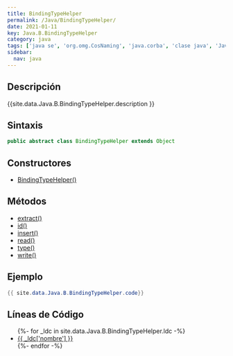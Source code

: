 ```yaml
---
title: BindingTypeHelper
permalink: /Java/BindingTypeHelper/
date: 2021-01-11
key: Java.B.BindingTypeHelper
category: java
tags: ['java se', 'org.omg.CosNaming', 'java.corba', 'clase java', 'Java 1.0']
sidebar: 
  nav: java
---
```


## Descripción
{{site.data.Java.B.BindingTypeHelper.description }}

## Sintaxis
~~~java
public abstract class BindingTypeHelper extends Object
~~~

## Constructores
* [BindingTypeHelper()](/Java/BindingTypeHelper/BindingTypeHelper/)

## Métodos
* [extract()](/Java/BindingTypeHelper/extract)
* [id()](/Java/BindingTypeHelper/id)
* [insert()](/Java/BindingTypeHelper/insert)
* [read()](/Java/BindingTypeHelper/read)
* [type()](/Java/BindingTypeHelper/type)
* [write()](/Java/BindingTypeHelper/write)

## Ejemplo
~~~java
{{ site.data.Java.B.BindingTypeHelper.code}}
~~~

## Líneas de Código
<ul>
{%- for _ldc in site.data.Java.B.BindingTypeHelper.ldc -%}
   <li>
       <a href="{{_ldc['url'] }}">{{ _ldc['nombre'] }}</a>
   </li>
{%- endfor -%}
</ul>

